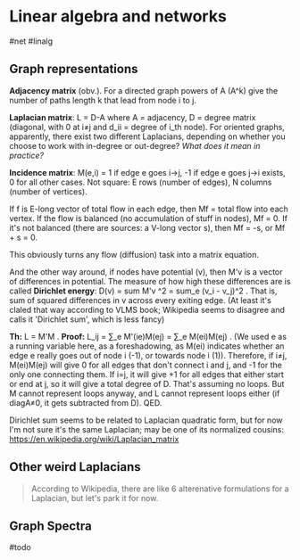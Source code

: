 # Linear algebra and networks
#net #linalg

## Graph representations
**Adjacency matrix** (obv.). For a directed graph powers of A (A^k) give the number of paths length k that lead from node i to j.

**Laplacian matrix**: L = D-A where A = adjacency, D = degree matrix (diagonal, with 0 at i≠j and d_ii = degree of i_th node). For oriented graphs, apparently, there exist two different Laplacians, depending on whether you choose to work with in-degree or out-degree? _What does it mean in practice?_

**Incidence matrix**: M(e,i) = 1 if edge e goes i->j, -1 if edge e goes  j->i exists, 0 for all other cases. Not square: E rows (number of edges), N columns (number of vertices).

If f is E-long vector of total flow in each edge, then Mf = total flow into each vertex. If the flow is balanced (no accumulation of stuff in nodes), Mf = 0. If it's not balanced (there are sources: a V-long vector s), then Mf = -s, or Mf + s = 0.

This obviously turns any flow (diffusion) task into a matrix equation.

And the other way around, if nodes have potential (v), then M'v is a vector of differences in potential. The measure of how high these differences are is called **Dirichlet energy**: D(v) = sum M'v ^2  = sum_e (v_i - v_j)^2 . That is, sum of squared differences in v across every exiting edge. (At least it's claled that way according to VLMS book;  Wikipedia seems to disagree and calls it 'Dirichlet sum', which is less fancy)

**Th:** L = M'M . **Proof:** L_ij = ∑_e M'(ie)M(ej) = ∑_e M(ei)M(ej) . (We used e as a running variable here, as a foreshadowing, as M(ei) indicates whether an edge e really goes out of node i (-1), or towards node i (1)). Therefore, if i≠j, M(ei)M(ej) will give 0 for all edges that don't connect i and j, and -1 for the only one connecting them. If i=j, it will give +1 for all edges that either start or end at j, so it will give a total degree of D. That's assuming no loops. But M cannot represent loops anyway, and L cannot represent loops either (if diagA≠0, it gets subtracted from D). QED.

Dirichlet sum seems to be related to Laplacian quadratic form, but for now I'm not sure it's the same Laplacian; may be one of its normalized cousins: https://en.wikipedia.org/wiki/Laplacian_matrix

## Other weird Laplacians

> According to Wikipedia, there are like 6 alterenative formulations for a Laplacian, but let's park it for now.

## Graph Spectra

#todo
